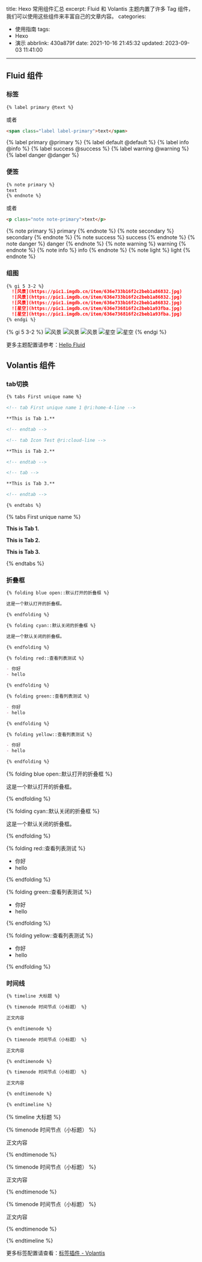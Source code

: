 title: Hexo 常用组件汇总
excerpt: Fluid 和 Volantis 主题内置了许多 Tag 组件，我们可以使用这些组件来丰富自己的文章内容。
categories:
  - 使用指南
tags:
  - Hexo
  - 演示
abbrlink: 430a879f
date: 2021-10-16 21:45:32
updated: 2023-09-03 11:41:00
---
## Fluid 组件

### 标签

```markdown
{% label primary @text %}
```

或者

```html
<span class="label label-primary">text</span>
```

{% label primary @primary %}
{% label default @default %}
{% label info @info %}
{% label success @success %}
{% label warning @warning %}
{% label danger @danger %}

### 便签

```markdown
{% note primary %}
text
{% endnote %}
```

或者

```html
<p class="note note-primary">text</p>
```

{% note primary %}
primary
{% endnote %}
{% note secondary %}
secondary
{% endnote %}
{% note success %}
success
{% endnote %}
{% note danger %}
danger
{% endnote %}
{% note warning %}
warning
{% endnote %}
{% note info %}
info
{% endnote %}
{% note light %}
light
{% endnote %}

### 组图

```markdown
{% gi 5 3-2 %}
  ![风景](https://pic1.imgdb.cn/item/636e733b16f2c2beb1a86832.jpg)
  ![风景](https://pic1.imgdb.cn/item/636e733b16f2c2beb1a86832.jpg)
  ![风景](https://pic1.imgdb.cn/item/636e733b16f2c2beb1a86832.jpg)
  ![星空](https://pic1.imgdb.cn/item/636e736816f2c2beb1a93fba.jpg)
  ![星空](https://pic1.imgdb.cn/item/636e736816f2c2beb1a93fba.jpg)
{% endgi %}
```

{% gi 5 3-2 %}
  ![风景](https://pic1.imgdb.cn/item/636e733b16f2c2beb1a86832.jpg)
  ![风景](https://pic1.imgdb.cn/item/636e733b16f2c2beb1a86832.jpg)
  ![风景](https://pic1.imgdb.cn/item/636e733b16f2c2beb1a86832.jpg)
  ![星空](https://pic1.imgdb.cn/item/636e736816f2c2beb1a93fba.jpg)
  ![星空](https://pic1.imgdb.cn/item/636e736816f2c2beb1a93fba.jpg)
{% endgi %}

更多主题配置请参考：[Hello Fluid](https://hexo.fluid-dev.com/posts/hello-fluid/)

## Volantis 组件

### tab切换

```markdown
{% tabs First unique name %}

<!-- tab First unique name 1 @ri:home-4-line -->

**This is Tab 1.**

<!-- endtab -->

<!-- tab Icon Test @ri:cloud-line -->

**This is Tab 2.**

<!-- endtab -->

<!-- tab -->

**This is Tab 3.**

<!-- endtab -->

{% endtabs %}
```

{% tabs First unique name %}

<!-- tab First unique name 1 @ri:home-4-line -->

**This is Tab 1.**

<!-- endtab -->

<!-- tab Icon Test @ri:cloud-line -->

**This is Tab 2.**

<!-- endtab -->

<!-- tab -->

**This is Tab 3.**

<!-- endtab -->

{% endtabs %}

### 折叠框

```markdown
{% folding blue open::默认打开的折叠框 %}

这是一个默认打开的折叠框。

{% endfolding %}

{% folding cyan::默认关闭的折叠框 %}

这是一个默认关闭的折叠框。

{% endfolding %}

{% folding red::查看列表测试 %}

- 你好
- hello

{% endfolding %}

{% folding green::查看列表测试 %}

- 你好
- hello

{% endfolding %}

{% folding yellow::查看列表测试 %}

- 你好
- hello

{% endfolding %}
```

{% folding blue open::默认打开的折叠框 %}

这是一个默认打开的折叠框。

{% endfolding %}

{% folding cyan::默认关闭的折叠框 %}

这是一个默认关闭的折叠框。

{% endfolding %}

{% folding red::查看列表测试 %}

- 你好
- hello

{% endfolding %}

{% folding green::查看列表测试 %}

- 你好
- hello

{% endfolding %}

{% folding yellow::查看列表测试 %}

- 你好
- hello

{% endfolding %}

### 时间线

```markdown
{% timeline 大标题 %}

{% timenode 时间节点（小标题） %}

正文内容

{% endtimenode %}

{% timenode 时间节点（小标题） %}

正文内容

{% endtimenode %}

{% timenode 时间节点（小标题） %}

正文内容

{% endtimenode %}

{% endtimeline %}
```

{% timeline 大标题 %}

{% timenode 时间节点（小标题） %}

正文内容

{% endtimenode %}

{% timenode 时间节点（小标题） %}

正文内容

{% endtimenode %}

{% timenode 时间节点（小标题） %}

正文内容

{% endtimenode %}

{% endtimeline %}

更多标签配置请查看：[标签插件 - Volantis](https://volantis.js.org/v5/tag-plugins/)